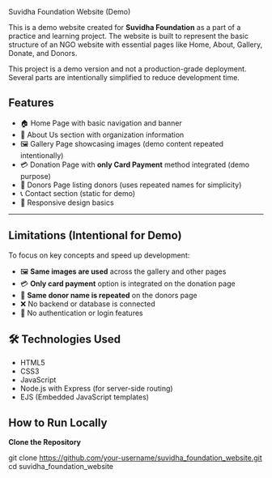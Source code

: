  Suvidha Foundation Website (Demo)

This is a demo website created for **Suvidha Foundation** as a part of a practice and learning project. The website is built to represent the basic structure of an NGO website with essential pages like Home, About, Gallery, Donate, and Donors.

This project is a demo version and not a production-grade deployment. Several parts are intentionally simplified to reduce development time.


##  Features

- 🏠 Home Page with basic navigation and banner
- 🧾 About Us section with organization information
- 🖼️ Gallery Page showcasing images (demo content repeated intentionally)
- 💳 Donation Page with **only Card Payment** method integrated (demo purpose)
- 🙏 Donors Page listing donors (uses repeated names for simplicity)
- 📞 Contact section (static for demo)
- 📱 Responsive design basics

---

##  Limitations (Intentional for Demo)

To focus on key concepts and speed up development:

- 🖼️ **Same images are used** across the gallery and other pages
- 💳 **Only card payment** option is integrated on the donation page
- 🙋 **Same donor name is repeated** on the donors page
- ❌ No backend or database is connected
- 🔐 No authentication or login features



## 🛠 Technologies Used

- HTML5
- CSS3
- JavaScript
- Node.js with Express (for server-side routing)
- EJS (Embedded JavaScript templates)


##  How to Run Locally

 **Clone the Repository**  
  
   git clone https://github.com/your-username/suvidha_foundation_website.git
   cd suvidha_foundation_website
